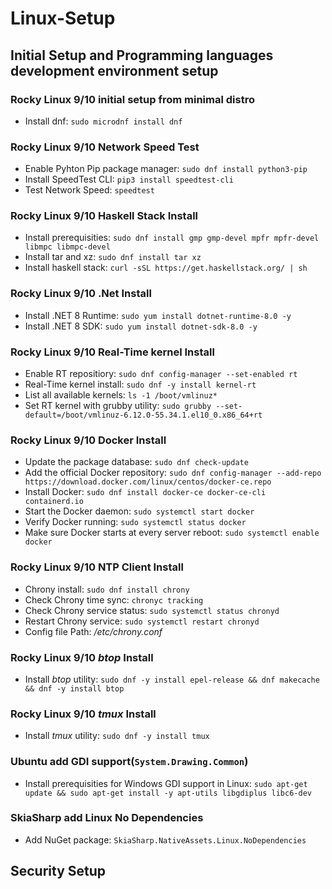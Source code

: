 # Linux-Setup

## Initial Setup and Programming languages development environment setup

### Rocky Linux 9/10 initial setup from minimal distro

- Install dnf: ```sudo microdnf install dnf```

### Rocky Linux 9/10 Network Speed Test

- Enable Pyhton Pip package manager: ```sudo dnf install python3-pip```
- Install SpeedTest CLI: ```pip3 install speedtest-cli```
- Test Network Speed: ```speedtest```

### Rocky Linux 9/10 Haskell Stack Install

- Install prerequisities: ```sudo dnf install gmp gmp-devel mpfr mpfr-devel libmpc libmpc-devel```
- Install tar and xz: ```sudo dnf install tar xz```
- Install haskell stack: ```curl -sSL https://get.haskellstack.org/ | sh```

### Rocky Linux 9/10 .Net Install

- Install .NET 8 Runtime: ```sudo yum install dotnet-runtime-8.0 -y```
- Install .NET 8 SDK: ```sudo yum install dotnet-sdk-8.0 -y```

### Rocky Linux 9/10 Real-Time kernel Install

- Enable RT repositiory: ```sudo dnf config-manager --set-enabled rt```
- Real-Time kernel install: ```sudo dnf -y install kernel-rt```
- List all available kernels: ```ls -1 /boot/vmlinuz*```
- Set RT kernel with grubby utility: ```sudo grubby --set-default=/boot/vmlinuz-6.12.0-55.34.1.el10_0.x86_64+rt```

### Rocky Linux 9/10 Docker Install

- Update the package database: ```sudo dnf check-update```
- Add the official Docker repository: ```sudo dnf config-manager --add-repo https://download.docker.com/linux/centos/docker-ce.repo```
- Install Docker: ```sudo dnf install docker-ce docker-ce-cli containerd.io```
- Start the Docker daemon: ```sudo systemctl start docker```
- Verify Docker running: ```sudo systemctl status docker```
- Make sure Docker starts at every server reboot: ```sudo systemctl enable docker```

### Rocky Linux 9/10 NTP Client Install

- Chrony install: ```sudo dnf install chrony```
- Check Chrony time sync: ```chronyc tracking```
- Check Chrony service status: ```sudo systemctl status chronyd```
- Restart Chrony service: ```sudo systemctl restart chronyd```
- Config file Path: _/etc/chrony.conf_

### Rocky Linux 9/10 _btop_ Install

- Install _btop_ utility:
  ```sudo dnf -y install epel-release && dnf makecache && dnf -y install btop```

### Rocky Linux 9/10 _tmux_ Install

- Install _tmux_ utility:
  ```sudo dnf -y install tmux```

### Ubuntu add GDI support(```System.Drawing.Common```)

- Install prerequisities for Windows GDI support in Linux: ```sudo apt-get update && sudo apt-get install -y apt-utils libgdiplus libc6-dev```

### SkiaSharp add Linux No Dependencies

- Add NuGet package: ```SkiaSharp.NativeAssets.Linux.NoDependencies```

## Security Setup
